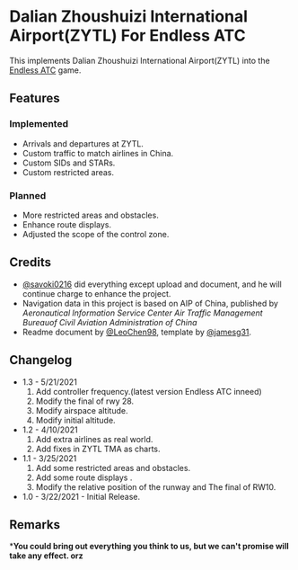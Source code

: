 # Dalian Zhoushuizi International Airport(ZYTL) For Endless ATC

This implements Dalian Zhoushuizi International Airport(ZYTL) into the [Endless ATC](https://steamcommunity.com/app/666610) game.

## Features

### Implemented

* Arrivals and departures at ZYTL.
* Custom traffic to match airlines in China.
* Custom SIDs and STARs.
* Custom restricted areas.

### Planned

* More restricted areas and obstacles.
* Enhance route displays.
* Adjusted the scope of the control zone.

## Credits

* [@savoki0216](https://github.com/savoki0216) did everything except upload and document, and he will continue charge to enhance the project.
* Navigation data in this project is based on AIP of China, published by *Aeronautical lnformation Service Center Air Traffic Management Bureauof Civil Aviation Administration of China*
* Readme document by [@LeoChen98](https://github.com/LeoChen98), template by [@jamesg31](https://github.com/jamesg31).

## Changelog

* 1.3 - 5/21/2021
    1. Add controller frequency.(latest version Endless ATC inneed)
    2. Modify the final of rwy 28.
    3. Modify airspace altitude.
    4. Modify initial altitude.
* 1.2 - 4/10/2021
    1. Add extra airlines as real world.
    2. Add fixes in ZYTL TMA as charts.
* 1.1 - 3/25/2021
    1. Add some restricted areas and obstacles.
    2. Add some route displays .
    3. Modify the relative position of the runway and The final of RW10.
* 1.0 - 3/22/2021 - Initial Release.

## Remarks
***You could bring out everything you think to us, but we can't promise will take any effect. orz**